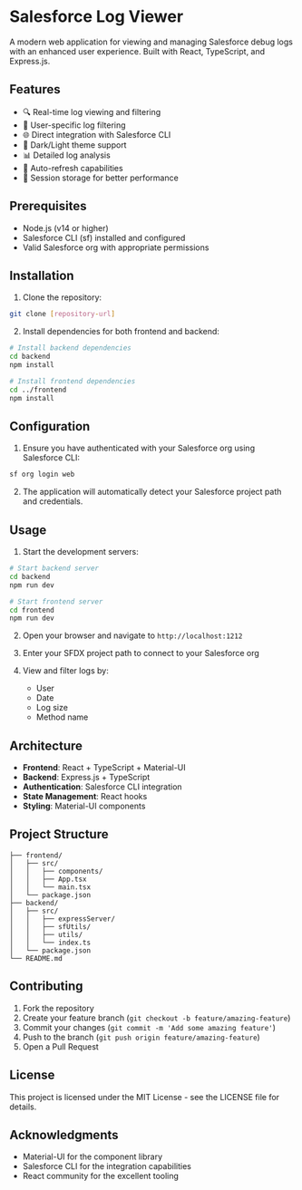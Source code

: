 # Salesforce Log Viewer

A modern web application for viewing and managing Salesforce debug logs with an enhanced user experience. Built with React, TypeScript, and Express.js.

## Features

- 🔍 Real-time log viewing and filtering
- 👤 User-specific log filtering
- 🌐 Direct integration with Salesforce CLI
- 🎨 Dark/Light theme support
- 📊 Detailed log analysis
- 🔄 Auto-refresh capabilities
- 💾 Session storage for better performance

## Prerequisites

- Node.js (v14 or higher)
- Salesforce CLI (sf) installed and configured
- Valid Salesforce org with appropriate permissions

## Installation

1. Clone the repository:
```bash
git clone [repository-url]
```

2. Install dependencies for both frontend and backend:
```bash
# Install backend dependencies
cd backend
npm install

# Install frontend dependencies
cd ../frontend
npm install
```

## Configuration

1. Ensure you have authenticated with your Salesforce org using Salesforce CLI:
```bash
sf org login web
```

2. The application will automatically detect your Salesforce project path and credentials.

## Usage

1. Start the development servers:
```bash
# Start backend server
cd backend
npm run dev

# Start frontend server
cd frontend
npm run dev
```

2. Open your browser and navigate to `http://localhost:1212`

3. Enter your SFDX project path to connect to your Salesforce org

4. View and filter logs by:
   - User
   - Date
   - Log size
   - Method name

## Architecture

- **Frontend**: React + TypeScript + Material-UI
- **Backend**: Express.js + TypeScript
- **Authentication**: Salesforce CLI integration
- **State Management**: React hooks
- **Styling**: Material-UI components

## Project Structure

```
├── frontend/
│   ├── src/
│   │   ├── components/
│   │   ├── App.tsx
│   │   └── main.tsx
│   └── package.json
├── backend/
│   ├── src/
│   │   ├── expressServer/
│   │   ├── sfUtils/
│   │   ├── utils/
│   │   └── index.ts
│   └── package.json
└── README.md
```

## Contributing

1. Fork the repository
2. Create your feature branch (`git checkout -b feature/amazing-feature`)
3. Commit your changes (`git commit -m 'Add some amazing feature'`)
4. Push to the branch (`git push origin feature/amazing-feature`)
5. Open a Pull Request

## License

This project is licensed under the MIT License - see the LICENSE file for details.

## Acknowledgments

- Material-UI for the component library
- Salesforce CLI for the integration capabilities
- React community for the excellent tooling

